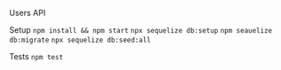 Users API

Setup
`npm install && npm start`
`npx sequelize db:setup`
`npm seauelize db:migrate`
`npx sequelize db:seed:all`

Tests
`npm test`
